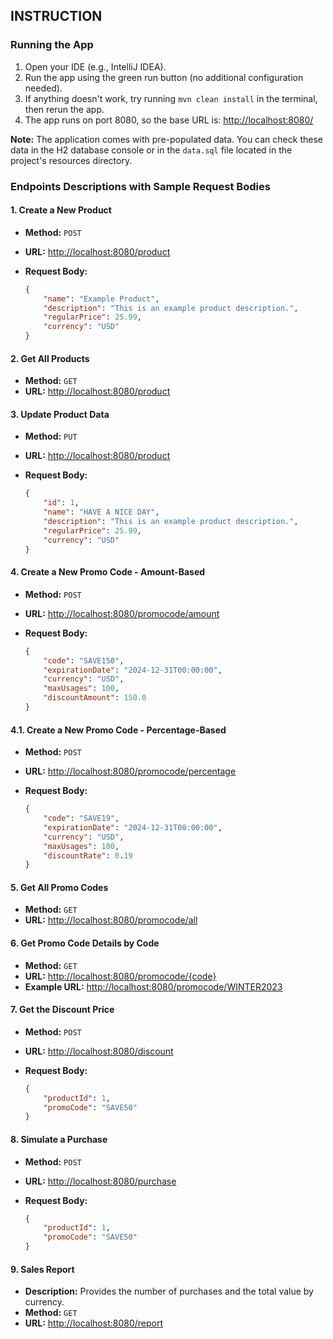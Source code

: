 ## INSTRUCTION

### Running the App

1. Open your IDE (e.g., IntelliJ IDEA).
2. Run the app using the green run button (no additional configuration needed).
3. If anything doesn't work, try running `mvn clean install` in the terminal, then rerun the app.
4. The app runs on port 8080, so the base URL is: [http://localhost:8080/](http://localhost:8080/)

**Note:** The application comes with pre-populated data. You can check these data in the H2 database console or in the `data.sql` file located in the project's resources directory.

### Endpoints Descriptions with Sample Request Bodies

#### 1. Create a New Product

- **Method:** `POST`
- **URL:** [http://localhost:8080/product](http://localhost:8080/product)
- **Request Body:**

    ```json
    {
        "name": "Example Product",
        "description": "This is an example product description.",
        "regularPrice": 25.99,
        "currency": "USD"
    }
    ```

#### 2. Get All Products

- **Method:** `GET`
- **URL:** [http://localhost:8080/product](http://localhost:8080/product)

#### 3. Update Product Data

- **Method:** `PUT`
- **URL:** [http://localhost:8080/product](http://localhost:8080/product)
- **Request Body:**

    ```json
    {
        "id": 1,
        "name": "HAVE A NICE DAY",
        "description": "This is an example product description.",
        "regularPrice": 25.99,
        "currency": "USD"
    }
    ```

#### 4. Create a New Promo Code - Amount-Based

- **Method:** `POST`
- **URL:** [http://localhost:8080/promocode/amount](http://localhost:8080/promocode/amount)
- **Request Body:**

    ```json
    {
        "code": "SAVE150",
        "expirationDate": "2024-12-31T00:00:00",
        "currency": "USD",
        "maxUsages": 100,
        "discountAmount": 150.0
    }
    ```

#### 4.1. Create a New Promo Code - Percentage-Based

- **Method:** `POST`
- **URL:** [http://localhost:8080/promocode/percentage](http://localhost:8080/promocode/percentage)
- **Request Body:**

    ```json
    {
        "code": "SAVE19",
        "expirationDate": "2024-12-31T00:00:00",
        "currency": "USD",
        "maxUsages": 100,
        "discountRate": 0.19
    }
    ```

#### 5. Get All Promo Codes

- **Method:** `GET`
- **URL:** [http://localhost:8080/promocode/all](http://localhost:8080/promocode/all)

#### 6. Get Promo Code Details by Code

- **Method:** `GET`
- **URL:** [http://localhost:8080/promocode/{code}](http://localhost:8080/promocode/{code})
- **Example URL:** [http://localhost:8080/promocode/WINTER2023](http://localhost:8080/promocode/WINTER2023)

#### 7. Get the Discount Price

- **Method:** `POST`
- **URL:** [http://localhost:8080/discount](http://localhost:8080/discount)
- **Request Body:**

    ```json
    {
        "productId": 1,
        "promoCode": "SAVE50"
    }
    ```

#### 8. Simulate a Purchase

- **Method:** `POST`
- **URL:** [http://localhost:8080/purchase](http://localhost:8080/purchase)
- **Request Body:**

    ```json
    {
        "productId": 1,
        "promoCode": "SAVE50"
    }
    ```

#### 9. Sales Report

- **Description:** Provides the number of purchases and the total value by currency.
- **Method:** `GET`
- **URL:** [http://localhost:8080/report](http://localhost:8080/report)
